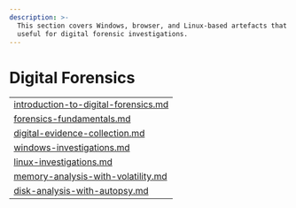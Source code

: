 ```yaml
---
description: >-
  This section covers Windows, browser, and Linux-based artefacts that are
  useful for digital forensic investigations.
---
```


# Digital Forensics

|                                                                                        |
| -------------------------------------------------------------------------------------- |
| [introduction-to-digital-forensics.md](introduction-to-digital-forensics.md "mention") |
| [forensics-fundamentals.md](forensics-fundamentals.md "mention")                       |
| [digital-evidence-collection.md](digital-evidence-collection.md "mention")             |
| [windows-investigations.md](windows-investigations.md "mention")                       |
| [linux-investigations.md](linux-investigations.md "mention")                           |
| [memory-analysis-with-volatility.md](memory-analysis-with-volatility.md "mention")     |
| [disk-analysis-with-autopsy.md](disk-analysis-with-autopsy.md "mention")               |
